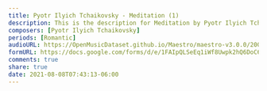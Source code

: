 ```yaml
---
title: Pyotr Ilyich Tchaikovsky - Meditation (1)
description: This is the description for Meditation by Pyotr Ilyich Tchaikovsky
composers: [Pyotr Ilyich Tchaikovsky]
periods: [Romantic]
audioURL: https://OpenMusicDataset.github.io/Maestro/maestro-v3.0.0/2006/MIDI-Unprocessed_24_R1_2006_01-05_ORIG_MID--AUDIO_24_R1_2006_04_Track04_wav.midi
formURL: https://docs.google.com/forms/d/e/1FAIpQLSeEq1iWf8Uwpk2hQ6DoC6923iZqF7rSAlXCggtubSok5ldOHg/viewform
comments: true
share: true
date: 2021-08-08T07:43:13-06:00
---
```

